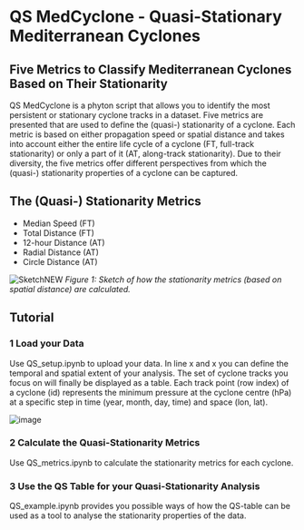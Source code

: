 # QS MedCyclone - Quasi-Stationary Mediterranean Cyclones
## Five Metrics to Classify Mediterranean Cyclones Based on Their Stationarity

QS MedCyclone is a phyton script that allows you to identify the most persistent or stationary cyclone tracks in a dataset. Five metrics are presented that are used to define the (quasi-) stationarity of a cyclone. Each metric is based on either propagation speed or spatial distance and takes into account either the entire life cycle of a cyclone (FT, full-track stationarity) or only a part of it (AT, along-track stationarity). Due to their diversity, the five metrics offer different perspectives from which the (quasi-) stationarity properties of a cyclone can be captured.

## The (Quasi-) Stationarity Metrics


- Median Speed (FT)
- Total Distance (FT)
- 12-hour Distance (AT)
- Radial Distance (AT)
- Circle Distance (AT)


![SketchNEW](https://github.com/user-attachments/assets/1039bd13-10c1-4464-8256-491f993829f6)
*Figure 1: Sketch of how the stationarity metrics (based on spatial distance) are calculated.*

## Tutorial
### 1 Load your Data

Use QS_setup.ipynb to upload your data. In line x and x you can define the temporal and spatial extent of your analysis. The set of cyclone tracks you focus on will finally be displayed as a table. Each track point (row index) of a cyclone (id) represents the minimum pressure at the cyclone centre (hPa) at a specific step in time (year, month, day, time) and space (lon, lat).

![image](https://github.com/user-attachments/assets/f3755185-2042-4e69-9580-8cfe96d092c4)

### 2 Calculate the Quasi-Stationarity Metrics

Use QS_metrics.ipynb to calculate the stationarity metrics for each cyclone.

### 3 Use the QS Table for your Quasi-Stationarity Analysis

QS_example.ipynb provides you possible ways of how the QS-table can be used as a tool to analyse the stationarity properties of the data.
